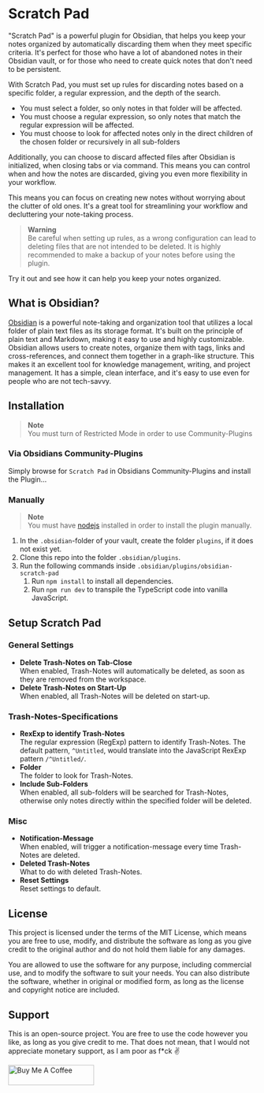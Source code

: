 # Scratch Pad

"Scratch Pad" is a powerful plugin for Obsidian, that helps you keep your notes organized by automatically discarding them when they meet specific criteria. It's perfect for those who have a lot of abandoned notes in their Obsidian vault, or for those who need to create quick notes that don't need to be persistent.

With Scratch Pad, you must set up rules for discarding notes based on a specific folder, a regular expression, and the depth of the search.

-   You must select a folder, so only notes in that folder will be affected.
-   You must choose a regular expression, so only notes that match the regular expression will be affected.
-   You must choose to look for affected notes only in the direct children of the chosen folder or recursively in all sub-folders

Additionally, you can choose to discard affected files after Obsidian is initialized, when closing tabs or via command. This means you can control when and how the notes are discarded, giving you even more flexibility in your workflow.

This means you can focus on creating new notes without worrying about the clutter of old ones. It's a great tool for streamlining your workflow and decluttering your note-taking process.

> **Warning**  
> Be careful when setting up rules, as a wrong configuration can lead to deleting files that are not intended to be deleted. It is highly recommended to make a backup of your notes before using the plugin.

Try it out and see how it can help you keep your notes organized.

## What is Obsidian?

[Obsidian](https://obsidian.md) is a powerful note-taking and organization tool that utilizes a local folder of plain text files as its storage format. It's built on the principle of plain text and Markdown, making it easy to use and highly customizable. Obsidian allows users to create notes, organize them with tags, links and cross-references, and connect them together in a graph-like structure. This makes it an excellent tool for knowledge management, writing, and project management. It has a simple, clean interface, and it's easy to use even for people who are not tech-savvy.

## Installation

> **Note**  
> You must turn of Restricted Mode in order to use Community-Plugins

### Via Obsidians Community-Plugins

Simply browse for `Scratch Pad` in Obsidians Community-Plugins and install the Plugin…

### Manually

> **Note**  
> You must have [nodejs](https://nodejs.org/en/download/) installed in order to install the plugin manually.

1. In the `.obsidian`-folder of your vault, create the folder `plugins`, if it does not exist yet.
2. Clone this repo into the folder `.obsidian/plugins`.
3. Run the following commands inside `.obsidian/plugins/obsidian-scratch-pad`
    1. Run `npm install` to install all dependencies.
    2. Run `npm run dev` to transpile the TypeScript code into vanilla JavaScript.

## Setup Scratch Pad

### General Settings

-   **Delete Trash-Notes on Tab-Close**  
    When enabled, Trash-Notes will automatically be deleted, as soon as they are removed from the workspace.
-   **Delete Trash-Notes on Start-Up**  
    When enabled, all Trash-Notes will be deleted on start-up.

### Trash-Notes-Specifications

-   **RexExp to identify Trash-Notes**  
    The regular expression (RegExp) pattern to identify Trash-Notes. The default pattern, `^Untitled`, would translate into the JavaScript RexExp pattern `/^Untitled/`.
-   **Folder**  
    The folder to look for Trash-Notes.
-   **Include Sub-Folders**  
    When enabled, all sub-folders will be searched for Trash-Notes, otherwise only notes directly within the specified folder will be deleted.

### Misc

-   **Notification-Message**  
    When enabled, will trigger a notification-message every time Trash-Notes are deleted.
-   **Deleted Trash-Notes**  
    What to do with deleted Trash-Notes.
-   **Reset Settings**  
    Reset settings to default.

## License

This project is licensed under the terms of the MIT License, which means you are free to use, modify, and distribute the software as long as you give credit to the original author and do not hold them liable for any damages.

You are allowed to use the software for any purpose, including commercial use, and to modify the software to suit your needs. You can also distribute the software, whether in original or modified form, as long as the license and copyright notice are included.

## Support

This is an open-source project. You are free to use the code however you like, as long as you give credit to me. That does not mean, that I would not appreciate monetary support, as I am poor as f\*ck ✌

<a href="https://www.buymeacoffee.com/ocubist" target="_blank"><img src="https://cdn.buymeacoffee.com/buttons/default-orange.png" alt="Buy Me A Coffee" height="41" width="174"></a>
